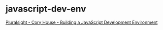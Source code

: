 # javascript-dev-env
[Pluralsight - Cory House - Building a JavaScript Development Environment](https://app.pluralsight.com/library/courses/javascript-development-environment/table-of-contents)



